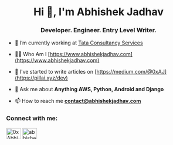 <h1 align="center">Hi 👋, I'm Abhishek Jadhav</h1>
<h3 align="center">Developer. Engineer. Entry Level Writer.</h3>

- 🔭 I’m currently working at [Tata Consultancy Services](https://www.tcs.com/)

- 👨‍💻 Who Am I [https://www.abhishekjadhav.com](https://www.abhishekjadhav.com)

- 📝 I've started to write articles on [https://medium.com/@0xAJ](https://pillai.xyz/dev)

- 💬 Ask me about **Anything AWS, Python, Android and Django**

- 📫 How to reach me **contact@abhishekjadhav.com**

<h3 align="left">Connect with me:</h3>
<p align="left">
<a href="https://twitter.com/0xAbhishekJ" target="blank"><img align="center" src="https://raw.githubusercontent.com/rahuldkjain/github-profile-readme-generator/master/src/images/icons/Social/twitter.svg" alt="0xAbhishekJ" height="30" width="40" /></a>
<a href="https://linkedin.com/in/0xaj" target="blank"><img align="center" src="https://raw.githubusercontent.com/rahuldkjain/github-profile-readme-generator/master/src/images/icons/Social/linked-in-alt.svg" alt="abhishekjadhav" height="30" width="40" /></a>
</p>
